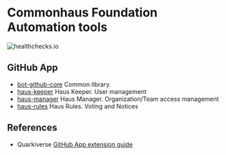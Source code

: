 # Commonhaus Foundation Automation tools

![healthchecks.io](https://healthchecks.io/badge/cf79a99a-7caa-4972-9b25-58122a/aRxnUm_v-2.svg)

## GitHub App

- [bot-github-core](./bot-github-core/) Common library.
- [haus-keeper](./haus-keeper/) Haus Keeper. User management
- [haus-manager](./haus-manager/) Haus Manager. Organization/Team access management
- [haus-rules](./haus-rules/) Haus Rules. Voting and Notices

## References

- Quarkiverse [GitHub App extension guide](https://quarkiverse.github.io/quarkiverse-docs/quarkus-github-app/dev/index.html)
